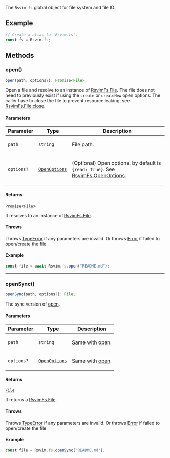 The `Rsvim.fs` global object for file system and file IO.

## Example

```javascript
// Create a alias to 'Rsvim.fs'.
const fs = Rsvim.fs;
```

## Methods

### open()

```ts
open(path, options?): Promise<File>;
```

Open a file and resolve to an instance of [RsvimFs.File](../namespaces/RsvimFs/classes/File.md). The file does not need to previously exist if using the `create` or `createNew` open options.
The caller have to close the file to prevent resource leaking, see [RsvimFs.File.close](../namespaces/RsvimFs/classes/File.md#close).

#### Parameters

<table>
<thead>
<tr>
<th>Parameter</th>
<th>Type</th>
<th>Description</th>
</tr>
</thead>
<tbody>
<tr>
<td>

`path`

</td>
<td>

`string`

</td>
<td>

File path.

</td>
</tr>
<tr>
<td>

`options?`

</td>
<td>

[`OpenOptions`](../namespaces/RsvimFs/type-aliases/OpenOptions.md)

</td>
<td>

(Optional) Open options, by default is `{read: true}`. See [RsvimFs.OpenOptions](../namespaces/RsvimFs/type-aliases/OpenOptions.md).

</td>
</tr>
</tbody>
</table>

#### Returns

[`Promise`](https://developer.mozilla.org/docs/Web/JavaScript/Reference/Global_Objects/Promise)\<[`File`](../namespaces/RsvimFs/classes/File.md)\>

It resolves to an instance of [RsvimFs.File](../namespaces/RsvimFs/classes/File.md).

#### Throws

Throws [TypeError](https://developer.mozilla.org/docs/Web/JavaScript/Reference/Global_Objects/TypeError) if any parameters are invalid. Or throws [Error](https://developer.mozilla.org/docs/Web/JavaScript/Reference/Global_Objects/Error) if failed to open/create the file.

#### Example

```javascript
const file = await Rsvim.fs.open("README.md");
```

***

### openSync()

```ts
openSync(path, options?): File;
```

The sync version of [open](#open).

#### Parameters

<table>
<thead>
<tr>
<th>Parameter</th>
<th>Type</th>
<th>Description</th>
</tr>
</thead>
<tbody>
<tr>
<td>

`path`

</td>
<td>

`string`

</td>
<td>

Same with [open](#open).

</td>
</tr>
<tr>
<td>

`options?`

</td>
<td>

[`OpenOptions`](../namespaces/RsvimFs/type-aliases/OpenOptions.md)

</td>
<td>

Same with [open](#open).

</td>
</tr>
</tbody>
</table>

#### Returns

[`File`](../namespaces/RsvimFs/classes/File.md)

It returns a [RsvimFs.File](../namespaces/RsvimFs/classes/File.md).

#### Throws

Throws [TypeError](https://developer.mozilla.org/docs/Web/JavaScript/Reference/Global_Objects/TypeError) if any parameters are invalid. Or throws [Error](https://developer.mozilla.org/docs/Web/JavaScript/Reference/Global_Objects/Error) if failed to open/create the file.

#### Example

```javascript
const file = Rsvim.fs.openSync("README.md");
```
